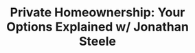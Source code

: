 ---
title: "Private Homeownership: Your Options Explained w/ Jonathan Steele"
description: "Owning (or renting!) privately is a challenge, and Jonathan Steele is a lawyer who will break it down for us. Is renting more private than owning a home? How do celebrities do it? From Trusts, LLCs, Nominee agreements, plausible deniability, the legality of privacy tools, and so much more to help non-legal experts understand the complex world of privacy in the legal system. Jonathan Steele is a practicing lawyer who answers many questions for us!"
datePublished: 2024-09-24
dateUpdated: 2024-09-24
linkYouTube: "https://www.youtube.com/watch?v=0uValfnvLN0"
linkForum: "https://discuss.techlore.tech/t/private-homeownership-your-options-explained-w-jonathan-steele/10119"
linkPeerTube: "https://neat.tube/w/5pCn39WaYKd7Fqj4Cssnms"
linkOdysee: "https://odysee.com/@techlore:3/private-homeownership-your-options:7"
tags: ["Interview"]
---
